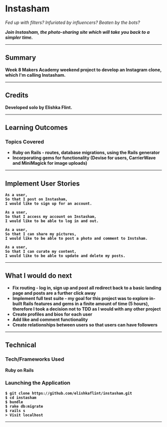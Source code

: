 # Instasham

_Fed up with filters? Infuriated by influencers? Beaten by the bots?_ <b>

_Join **Instasham**, the photo-sharing site which will take you back to a simpler time._

___

## Summary

Week 8 Makers Academy weekend project to develop an Instagram clone, which I'm calling Instasham.</br>

___

## Credits

Developed solo by Elishka Flint.
___

## Learning Outcomes

### Topics Covered

* Ruby on Rails - routes, database migrations, using the Rails generator
* Incorporating gems for functionality (Devise for users, CarrierWave and MiniMagick for image uploads)
___

## Implement User Stories

```
As a user,
So that I post on Instasham,
I would like to sign up for an account.
```
```
As a user,
So that I access my account on Instasham,
I would like to be able to log in and out.
```
```
As a user,
So that I can share my pictures,
I would like to be able to post a photo and comment to Instsham.
```
```
As a user,
So that I can curate my content,
I would like to be able to update and delete my posts.
```
___

## What I would do next

* Fix routing - log in, sign up and post all redirect back to a basic landing page and posts are a further click away
* Implement full test suite - my goal for this project was to explore in-built Rails features and gems in a finite amount of time (5 hours), therefore I took a decision not to TDD as I would with any other project
* Create profiles and bios for each user
* Add like and comment functionality
* Create relationships between users so that users can have followers

___

## Technical

### Tech/Frameworks Used

Ruby on Rails

### Launching the Application

```
$ git clone https://github.com/elishkaflint/instasham.git
$ cd instasham
$ bundle
$ rake db:migrate
$ rails s
> Visit localhost
```
____
